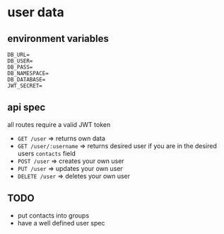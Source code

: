 # user data

## environment variables

```env
DB_URL=
DB_USER=
DB_PASS=
DB_NAMESPACE=
DB_DATABASE=
JWT_SECRET=
```

## api spec

all routes require a valid JWT token

- `GET /user` => returns own data
- `GET /user/:username` => returns desired user if you are in the desired users `contacts` field
- `POST /user` => creates your own user
- `PUT /user` => updates your own user
- `DELETE /user` => deletes your own user

## TODO

- put contacts into groups
- have a well defined user spec
